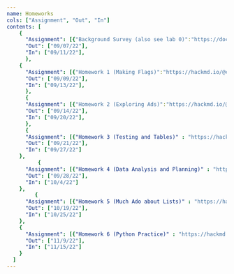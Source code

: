 ```yaml
---
name: Homeworks
cols: ["Assignment", "Out", "In"]
contents: [
    {
      "Assignment": [{"Background Survey (also see lab 0)":"https://docs.google.com/forms/d/e/1FAIpQLSexNJYf4HO6UGUwbak_V2O9NI8aGwSzLO7-mJJ-zY0R5spP3g/viewform?usp=sf_link"}],
      "Out": ["09/07/22"],
      "In": ["09/11/22"],
      },
	{
      "Assignment": [{"Homework 1 (Making Flags)":"https://hackmd.io/@cs111/hw1-f22"}],
      "Out": ["09/09/22"],
      "In": ["09/13/22"],
      },
	  {
      "Assignment": [{"Homework 2 (Exploring Ads)":"https://hackmd.io/@cs111/hw2-f22"}],
      "Out": ["09/14/22"],
      "In": ["09/20/22"],
      },
	  {
      "Assignment": [{"Homework 3 (Testing and Tables)" : "https://hackmd.io/@cs111/hw3-f22"}],
      "Out": ["09/21/22"],
      "In": ["09/27/22"]
    },
    	  {
      "Assignment": [{"Homework 4 (Data Analysis and Planning)" : "https://hackmd.io/@cs111/hw4-f22"}],
      "Out": ["09/28/22"],
      "In": ["10/4/22"]
    },
    	 {
      "Assignment": [{"Homework 5 (Much Ado about Lists)" : "https://hackmd.io/@cs111/hw5-f22"}],
      "Out": ["10/19/22"],
      "In": ["10/25/22"]
    },
    {
      "Assignment": [{"Homework 6 (Python Practice)" : "https://hackmd.io/@cs111/hw6-f22"}],
      "Out": ["11/9/22"],
      "In": ["11/15/22"]
    }
  ]
---
```


